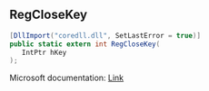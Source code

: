 ## RegCloseKey

```csharp
[DllImport("coredll.dll", SetLastError = true)]
public static extern int RegCloseKey(
   IntPtr hKey
);
```

Microsoft documentation: [Link](https://docs.microsoft.com/en-us/windows/win32/api/winreg/nf-winreg-regclosekey)
